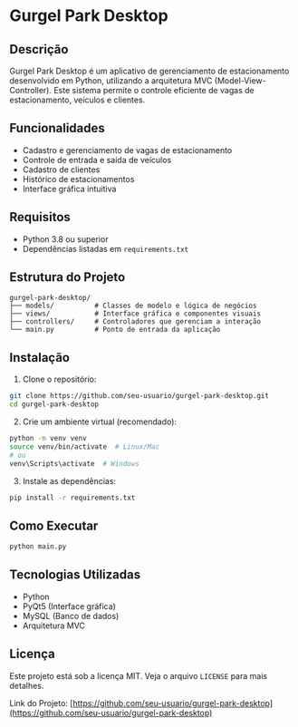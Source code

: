 # Gurgel Park Desktop

## Descrição
Gurgel Park Desktop é um aplicativo de gerenciamento de estacionamento desenvolvido em Python, utilizando a arquitetura MVC (Model-View-Controller). Este sistema permite o controle eficiente de vagas de estacionamento, veículos e clientes.

## Funcionalidades
- Cadastro e gerenciamento de vagas de estacionamento
- Controle de entrada e saída de veículos
- Cadastro de clientes
- Histórico de estacionamentos
- Interface gráfica intuitiva

## Requisitos
- Python 3.8 ou superior
- Dependências listadas em `requirements.txt`

## Estrutura do Projeto
```
gurgel-park-desktop/
├── models/          # Classes de modelo e lógica de negócios
├── views/           # Interface gráfica e componentes visuais
├── controllers/     # Controladores que gerenciam a interação
└── main.py          # Ponto de entrada da aplicação
```

## Instalação

1. Clone o repositório:
```bash
git clone https://github.com/seu-usuario/gurgel-park-desktop.git
cd gurgel-park-desktop
```

2. Crie um ambiente virtual (recomendado):
```bash
python -m venv venv
source venv/bin/activate  # Linux/Mac
# ou
venv\Scripts\activate  # Windows
```

3. Instale as dependências:
```bash
pip install -r requirements.txt
```

## Como Executar
```bash
python main.py
```

## Tecnologias Utilizadas
- Python
- PyQt5 (Interface gráfica)
- MySQL (Banco de dados)
- Arquitetura MVC


## Licença
Este projeto está sob a licença MIT. Veja o arquivo `LICENSE` para mais detalhes.


Link do Projeto: [https://github.com/seu-usuario/gurgel-park-desktop](https://github.com/seu-usuario/gurgel-park-desktop)
